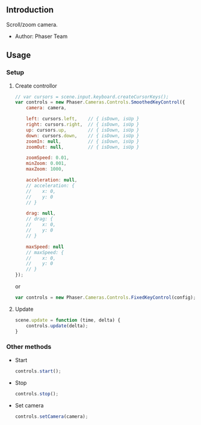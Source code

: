 ## Introduction

Scroll/zoom camera.

- Author: Phaser Team

## Usage

### Setup

1. Create controllor
    ```javascript
    // var cursors = scene.input.keyboard.createCursorKeys();
    var controls = new Phaser.Cameras.Controls.SmoothedKeyControl({
        camera: camera,
    
        left: cursors.left,    // { isDown, isUp }
        right: cursors.right,  // { isDown, isUp }
        up: cursors.up,        // { isDown, isUp }
        down: cursors.down,    // { isDown, isUp }
        zoomIn: null,          // { isDown, isUp }
        zoomOut: null,         // { isDown, isUp }
    
        zoomSpeed: 0.01,
        minZoom: 0.001,
        maxZoom: 1000,
    
        acceleration: null,
        // acceleration: {
        //    x: 0,
        //    y: 0
        // }
    
        drag: null,
        // drag: {
        //    x: 0,
        //    y: 0
        // }
    
        maxSpeed: null
        // maxSpeed: {
        //    x: 0,
        //    y: 0
        // }
    });
    ```
    or
    ```javascript
    var controls = new Phaser.Cameras.Controls.FixedKeyControl(config);
    ```
1. Update
    ```javascript
    scene.update = function (time, delta) {
        controls.update(delta);
    }
    ```

### Other methods

- Start
    ```javascript
    controls.start();
    ```
- Stop
    ```javascript
    controls.stop();
    ```
- Set camera
    ```javascript
    controls.setCamera(camera);
    ```